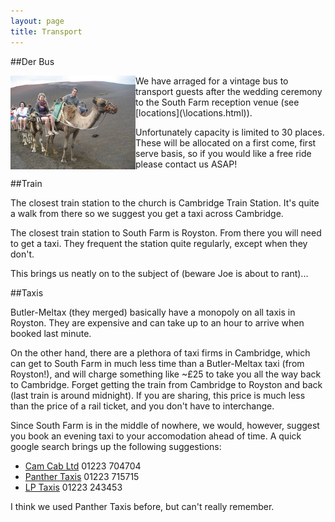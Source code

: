 ```yaml
---
layout: page
title: Transport
---
```


##Der Bus

<img src="images/CamelRide.png" align="left">
We have arraged for a vintage bus to transport guests after the wedding ceremony to the South Farm reception venue (see [locations](\locations.html)). 

Unfortunately capacity is limited to 30 places. These will be allocated on a first come, first serve basis, so if you would like a free ride please contact us ASAP! 

##Train

The closest train station to the church is Cambridge Train Station. It's quite a walk from there so we suggest you get a taxi across Cambridge.

The closest train station to South Farm is Royston. From there you will need to get a taxi. They frequent the station quite regularly, except when they don't.

This brings us neatly on to the subject of (beware Joe is about to rant)...

##Taxis

Butler-Meltax (they merged) basically have a monopoly on all taxis in Royston. They are expensive and can take up to an hour to arrive when booked last minute.

On the other hand, there are a plethora of taxi firms in Cambridge, which can get to South Farm in much less time than a Butler-Meltax taxi (from Royston!), and will charge something like ~£25 to take you all the way back to Cambridge. Forget getting the train from Cambridge to Royston and back (last train is around midnight). If you are sharing, this price is much less than the price of a rail ticket, and you don't have to interchange.

Since South Farm is in the middle of nowhere, we would, however, suggest you book an evening taxi to your accomodation ahead of time. A quick google search brings up the following suggestions:

* [Cam Cab Ltd](http://camcab.co.uk) 01223 704704
* [Panther Taxis](http://www.panthertaxis.co.uk) 01223 715715 
* [LP Taxis](http://lptaxis.co.uk) 01223 243453

I think we used Panther Taxis before, but can't really remember.